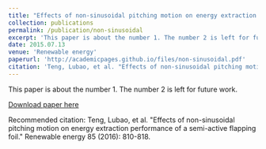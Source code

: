 ```yaml
---
title: "Effects of non-sinusoidal pitching motion on energy extraction performance of a semi-active flapping foil"
collection: publications
permalink: /publication/non-sinusoidal
excerpt: 'This paper is about the number 1. The number 2 is left for future work.'
date: 2015.07.13
venue: 'Renewable energy'
paperurl: 'http://academicpages.github.io/files/non-sinusoidal.pdf'
citation: 'Teng, Lubao, et al. "Effects of non-sinusoidal pitching motion on energy extraction performance of a semi-active flapping foil." Renewable energy 85 (2016): 810-818.'
---
```

This paper is about the number 1. The number 2 is left for future work.

[Download paper here](http://academicpages.github.io/files/non-sinusoidal.pdf)

Recommended citation: Teng, Lubao, et al. "Effects of non-sinusoidal pitching motion on energy extraction performance of a semi-active flapping foil." Renewable energy 85 (2016): 810-818.
